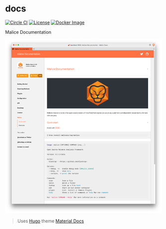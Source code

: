 docs
====

[![Circle CI](https://circleci.com/gh/maliceio/docs.png?style=shield)](https://circleci.com/gh/maliceio/docs)
[![License](https://img.shields.io/badge/licence-Apache%202.0-blue.svg)](LICENSE)
[![Docker Image](https://img.shields.io/badge/docker%20image-34.1MB-blue.svg)](https://hub.docker.com/r/malice/docs/)

Malice Documentation

![screen-shot](static/images/screen-shot.png)

> Uses [Hugo](https://gohugo.io) theme [Material Docs](https://github.com/digitalcraftsman/hugo-material-docs)
